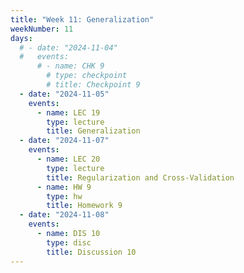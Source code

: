 ```yaml
---
title: "Week 11: Generalization"
weekNumber: 11
days:
  # - date: "2024-11-04"
  #   events:
      # - name: CHK 9
        # type: checkpoint
        # title: Checkpoint 9
  - date: "2024-11-05"
    events:
      - name: LEC 19
        type: lecture
        title: Generalization
  - date: "2024-11-07"
    events:
      - name: LEC 20
        type: lecture
        title: Regularization and Cross-Validation
      - name: HW 9
        type: hw
        title: Homework 9
  - date: "2024-11-08"
    events:
      - name: DIS 10
        type: disc
        title: Discussion 10
---
```

